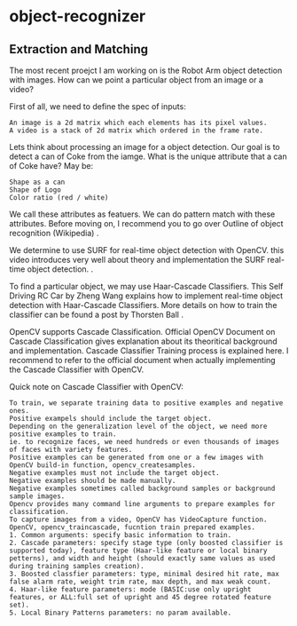 # object-recognizer

## Extraction and Matching

The most recent proejct I am working on is the Robot Arm object detection with images. How can we point a particular object from an image or a video?

First of all, we need to define the spec of inputs:

    An image is a 2d matrix which each elements has its pixel values.
    A video is a stack of 2d matrix which ordered in the frame rate. 


Lets think about processing an image for a object detection. Our goal is to detect a can of Coke from the iamge.
What is the unique attribute that a can of Coke have? May be:

    Shape as a can
    Shape of Logo
    Color ratio (red / white)


We call these attributes as featuers. We can do pattern match with these attributes. Before moving on, I recommend you to go over Outline of object recognition (Wikipedia) .

We determine to use SURF for real-time object detection with OpenCV. this video introduces very well about theory and implementation the SURF real-time object detection. .

To find a particular object, we may use Haar-Cascade Classifiers. This Self Driving RC Car by Zheng Wang explains how to implement real-time object detection with Haar-Cascade Classifiers. More details on how to train the classifier can be found a post by Thorsten Ball .

OpenCV supports Cascade Classification. Official OpenCV Document on Cascade Classification gives explanation about its theoritical background and implementation. Cascade Classifier Training process is explained here. I recommend to refer to the official document when actually implementing the Cascade Classifier with OpenCV.

Quick note on Cascade Classifier with OpenCV:

    To train, we separate training data to positive examples and negative ones.
    Positive exampels should include the target object.
    Depending on the generalization level of the object, we need more positive examples to train.
    ie. to recognize faces, we need hundreds or even thousands of images of faces with variety features.
    Positive examples can be generated from one or a few images with OpenCV build-in function, opencv_createsamples.
    Negative examples must not include the target object.
    Negative examples should be made manually.
    Negative examples sometimes called background samples or background sample images.
    Opencv provides many command line arguments to prepare examples for classification.
    To capture images from a video, OpenCV has VideoCapture function.
    OpenCV, opencv_traincascade, fucntion train prepared examples.
    1. Common arguments: specify basic information to train.
    2. Cascade parameters: specify stage type (only boosted classifier is supported today), feature type (Haar-like feature or local binary petterns), and width and height (should exactly same values as used during training samples creation).
    3. Boosted classfier parameters: type, minimal desired hit rate, max false alarm rate, weight trim rate, max depth, and max weak count.
    4. Haar-like feature parameters: mode (BASIC:use only upright features, or ALL:full set of upright and 45 degree rotated feature set).
    5. Local Binary Patterns parameters: no param available.